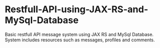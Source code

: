 # Restfull-API-using-JAX-RS-and-MySql-Database
Basic restfull API message system using JAX RS and MySql Database.
System includes resources such as messages, profiles and comments.
